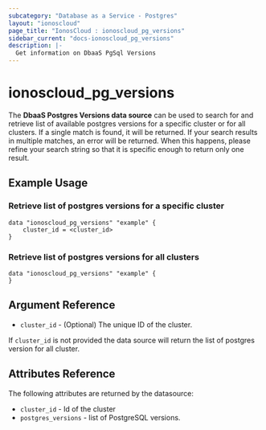 ```yaml
---
subcategory: "Database as a Service - Postgres"
layout: "ionoscloud"
page_title: "IonosCloud : ionoscloud_pg_versions"
sidebar_current: "docs-ionoscloud_pg_versions"
description: |-
  Get information on DbaaS PgSql Versions
---
```


# ionoscloud\_pg_versions

The **DbaaS Postgres Versions data source** can be used to search for and retrieve list of available postgres versions for a specific cluster or for all clusters.
If a single match is found, it will be returned. If your search results in multiple matches, an error will be returned.
When this happens, please refine your search string so that it is specific enough to return only one result.

## Example Usage

### Retrieve list of postgres versions for a specific cluster
```hcl
data "ionoscloud_pg_versions" "example" {
	cluster_id = <cluster_id>
}
```

### Retrieve list of postgres versions for all clusters
```hcl
data "ionoscloud_pg_versions" "example" {
}
```

## Argument Reference

* `cluster_id` - (Optional) The unique ID of the cluster.

If `cluster_id` is not provided the data source will return the list of postgres version for all cluster.

## Attributes Reference

The following attributes are returned by the datasource:

* `cluster_id` - Id of the cluster
* `postgres_versions` - list of PostgreSQL versions.